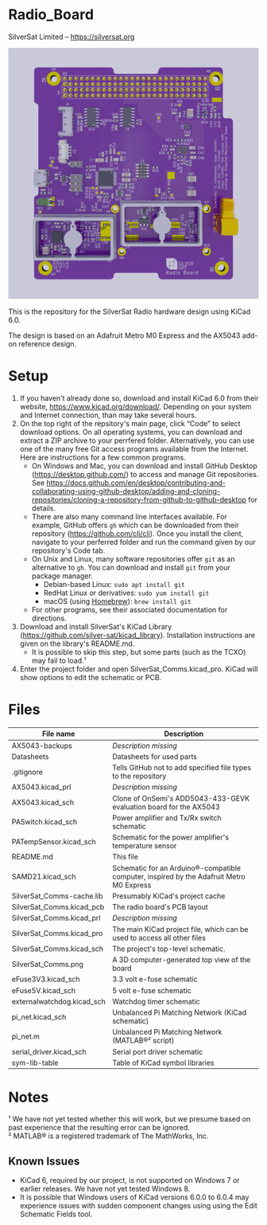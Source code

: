 # Radio_Board
SilverSat Limited – https://silversat.org

![Image](SilverSat_Comms.png "Top view of radio board")

This is the repository for the SilverSat Radio hardware design using KiCad 6.0.

The design is based on an Adafruit Metro M0 Express and the AX5043 add-on reference design.

# Setup
1. If you haven't already done so, download and install KiCad 6.0 from their website, https://www.kicad.org/download/. Depending on your system and Internet connection, than may take several hours.
2. On the top right of the repsitory's main page, click “Code” to select download options. On all operating systems, you can download and extract a ZIP archive to your perrfered folder. Alternatively, you can use one of the many free Git access programs available from the Internet. Here are instructions for a few common programs.
   * On Windows and Mac, you can download and install GitHub Desktop (https://desktop.github.com/) to access and manage Git repositories. See https://docs.github.com/en/desktop/contributing-and-collaborating-using-github-desktop/adding-and-cloning-repositories/cloning-a-repository-from-github-to-github-desktop for details.
   * There are also many command line interfaces available. For example, GitHub offers `gh` which can be downloaded from their repository (https://github.com/cli/cli). Once you install the client, navigate to your perferred folder and run the command given by our repository's Code tab.
   * On Unix and Linux, many software repositories offer `git` as an alternative to `gh`. You can download and install `git` from your package manager.
     - Debian-based Linux: `sudo apt install git`
     - RedHat Linux or derivatives: `sudo yum install git`
     - macOS (using [Homebrew](https://github.com/Homebrew/brew)): `brew install git`
   * For other programs, see their associated documentation for directions.
3. Download and install SilverSat's KiCad Library (https://github.com/silver-sat/kicad_library). Installation instructions are given on the library's README.md.
   - It is possible to skip this step, but some parts (such as the TCXO) may fail to load.¹
5. Enter the project folder and open SilverSat_Comms.kicad_pro. KiCad will show options to edit the schematic or PCB.

# Files
| File name                 | Description                                                                              |
| ------------------------- | ---------------------------------------------------------------------------------------- |
| AX5043-backups            | _Description missing_                                                                    |
| Datasheets                | Datasheets for used parts                                                                |
| .gitignore                | Tells GitHub not to add specified file types to the repository                           |
| AX5043.kicad_prl          | _Description missing_                                                                    |
| AX5043.kicad_sch          | Clone of OnSemi's ADD5043-433-GEVK evaluation board for the AX5043                       |
| PASwitch.kicad_sch        | Power amplifier and Tx/Rx switch schematic                                               |
| PATempSensor.kicad_sch    | Schematic for the power amplifier's temperature sensor                                   |
| README.md                 | This file                                                                                |
| SAMD21.kicad_sch          | Schematic for an Arduino®-compatible computer, inspired by the Adafruit Metro M0 Express |
| SilverSat_Comms-cache.lib | Presumably KiCad's project cache                                                         |
| SilverSat_Comms.kicad_pcb | The radio board's PCB layout                                                             |
| SilverSat_Comms.kicad_prl | _Description missing_                                                                    |
| SilverSat_Comms.kicad_pro | The main KiCad project file, which can be used to access all other files                 |
| SilverSat_Comms.kicad_sch | The project's top-level schematic.                                                       |
| SilverSat_Comms.png       | A 3D computer-generated top view of the board                                            |
| eFuse3V3.kicad_sch        | 3.3 volt e-fuse schematic                                                                |
| eFuse5V.kicad_sch         | 5 volt e-fuse schematic                                                                  |
| externalwatchdog.kicad_sch| Watchdog timer schematic                                                                 |
| pi_net.kicad_sch          | Unbalanced Pi Matching Network (KiCad schematic)                                         |
| pi_net.m                  | Unbalanced Pi Matching Network (MATLAB®² script)                                         |
| serial_driver.kicad_sch   | Serial port driver schematic                                                             |
| sym-lib-table             | Table of KiCad symbol libraries                                                          |

# Notes
¹ We have not yet tested whether this will work, but we presume based on past experience that the resulting error can be ignored. <br>
² MATLAB® is a registered trademark of The MathWorks, Inc.

## Known Issues
- KiCad 6, required by our project, is not supported on Windows 7 or earlier releases. We have not yet tested Windows 8.
- It is possible that Windows users of KiCad versions 6.0.0 to 6.0.4 may experience issues with sudden component changes using using the Edit Schematic Fields tool.
